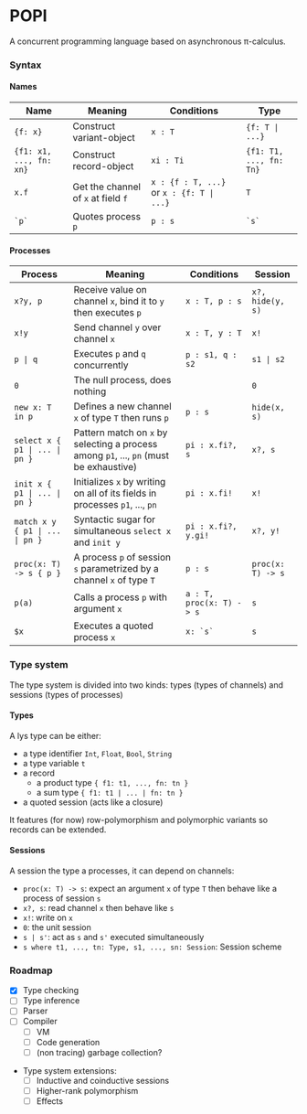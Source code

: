 POPI
===

A concurrent programming language based on asynchronous π-calculus.

### Syntax

#### Names

| Name 	| Meaning 	| Conditions 	| Type 	|
|-------------------------	|---------------------------------------	|----------------------------------------	|-------------------------	|
| `{f: x}` 	| Construct variant-object 	| `x : T` 	| `{f: T \| ...}` 	|
| `{f1: x1, ..., fn: xn}` 	| Construct record-object 	| `xi : Ti` 	| `{f1: T1, ..., fn: Tn}` 	|
| `x.f` 	| Get the channel of `x` at field `f` 	| `x : {f : T, ...}` or `x : {f: T \| ...}` 	| `T` 	|
| ``` `p` ``` 	| Quotes process `p` 	| `p : s` 	| ``` `s` ``` 	|

#### Processes

|Process| Meaning 	| Conditions 	| Session 	|
|------------------------------	|----------------------------------------------------------------------------------	|--------------------------	|-------------------	|
| `x?y, p` 	| Receive value on channel `x`, bind it to `y` then executes `p` 	| `x : T, p : s` 	| `x?, hide(y, s)` 	|
| `x!y` 	| Send channel `y` over channel `x` 	| `x : T, y : T` 	| `x!` 	|
| `p \| q` 	| Executes `p` and `q` concurrently 	| `p : s1, q : s2`  	| `s1 \| s2` 	|
| `0` 	| The null process, does nothing 	|  	| `0` 	|
| `new x: T in p` 	| Defines a new channel `x` of type `T` then runs `p` 	| `p : s` 	| `hide(x, s)` 	|
| `select x { p1 \| ... \| pn }` 	| Pattern match on `x` by selecting a process among `p1`, ..., `pn` (must be exhaustive)	| `pi : x.fi?, s`	| `x?, s` 	|
| `init x { p1 \| ... \| pn }` 	| Initializes `x` by writing on all of its fields in processes `p1`, ..., `pn` 	| `pi : x.fi!` | `x!` 	|
| `match x y { p1 \| ... \| pn }` 	| Syntactic sugar for simultaneous `select x` and `init y` | `pi : x.fi?, y.gi!` | `x?, y!` 	|
| `proc(x: T) -> s { p }` 	| A process `p` of session `s` parametrized by a channel `x` of type `T` 	| `p : s` 	| `proc(x: T) -> s` 	|
| `p(a)` 	| Calls a process `p` with argument `x` 	| `a : T, proc(x: T) -> s` 	| `s` 	|
| `$x` 	| Executes a quoted process `x` 	| ``` x: `s` ``` 	| `s` 	|

### Type system

The type system is divided into two kinds: types (types of channels) and sessions (types of processes)

#### Types

A lys type can be either:
- a type identifier `Int`, `Float`, `Bool`, `String`
- a type variable `t`
- a record
    - a product type `{ f1: t1, ..., fn: tn }`
    - a sum type `{ f1: t1 | ... | fn: tn }`
- a quoted session (acts like a closure)

It features (for now) row-polymorphism and polymorphic variants so records can be extended.

#### Sessions

A session the type a processes, it can depend on channels:
- `proc(x: T) -> s`: expect an argument `x` of type `T` then behave like a process of session `s`
- `x?, s`: read channel `x` then behave like `s`
- `x!`: write on `x`
- `0`: the unit session
- `s | s'`: act as `s` and `s'` executed simultaneously
- `s where t1, ..., tn: Type, s1, ..., sn: Session`: Session scheme

### Roadmap

- [x] Type checking
- [ ] Type inference
- [ ] Parser
- [ ] Compiler
    - [ ] VM
    - [ ] Code generation
    - [ ] (non tracing) garbage collection?
- Type system extensions:
    - [ ] Inductive and coinductive sessions
    - [ ] Higher-rank polymorphism
    - [ ] Effects
